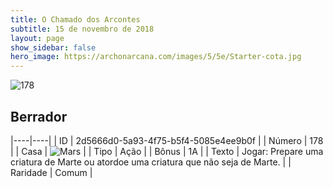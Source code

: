 ```yaml
---
title: O Chamado dos Arcontes
subtitle: 15 de novembro de 2018
layout: page
show_sidebar: false
hero_image: https://archonarcana.com/images/5/5e/Starter-cota.jpg
---
```


![178](https://cdn.keyforgegame.com/media/card_front/pt/341_178_7J9MG8W9F6GM_pt.png)

## Berrador

|----|----|
| ID | 2d5666d0-5a93-4f75-b5f4-5085e4ee9b0f |
| Número | 178 |
| Casa | ![Mars](https://archonarcana.com/images/thumb/d/de/Mars.png/22px-Mars.png "Marte") |
| Tipo | Ação |
| Bônus | 1A |
| Texto | Jogar: Prepare uma criatura de Marte ou atordoe uma criatura que não seja de Marte. |
| Raridade | Comum |
